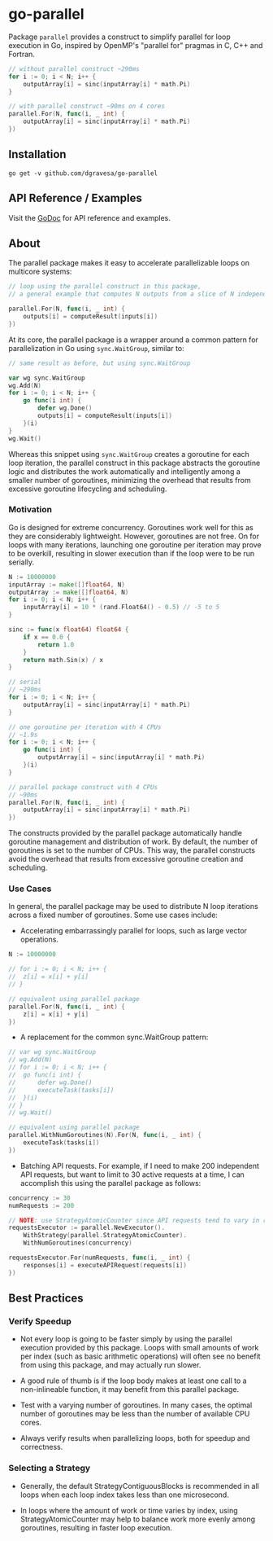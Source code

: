 # go-parallel

Package `parallel` provides a construct to simplify parallel for loop execution in Go,
inspired by OpenMP's "parallel for" pragmas in C, C++ and Fortran.

```go
// without parallel construct ~290ms
for i := 0; i < N; i++ {
    outputArray[i] = sinc(inputArray[i] * math.Pi)
}

// with parallel construct ~90ms on 4 cores
parallel.For(N, func(i, _ int) {
    outputArray[i] = sinc(inputArray[i] * math.Pi)
})
```

## Installation

```
go get -v github.com/dgravesa/go-parallel
```

## API Reference / Examples

Visit the [GoDoc](https://godoc.org/github.com/dgravesa/go-parallel/parallel) for API reference and examples.

## About

The parallel package makes it easy to accelerate parallelizable loops on multicore systems:

```go
// loop using the parallel construct in this package,
// a general example that computes N outputs from a slice of N independent inputs

parallel.For(N, func(i, _ int) {
    outputs[i] = computeResult(inputs[i])
})
```

At its core, the parallel package is a wrapper around a common pattern
for parallelization in Go using `sync.WaitGroup`, similar to:

```go
// same result as before, but using sync.WaitGroup

var wg sync.WaitGroup
wg.Add(N)
for i := 0; i < N; i++ {
    go func(i int) {
        defer wg.Done()
        outputs[i] = computeResult(inputs[i])
    }(i)
}
wg.Wait()
```

Whereas this snippet using `sync.WaitGroup` creates a goroutine for each loop iteration, the
parallel construct in this package abstracts the goroutine logic and distributes the work
automatically and intelligently among a smaller number of goroutines, minimizing the overhead
that results from excessive goroutine lifecycling and scheduling.

### Motivation

Go is designed for extreme concurrency.
Goroutines work well for this as they are considerably lightweight.
However, goroutines are not free.
On for loops with many iterations, launching one goroutine per iteration may prove to be
overkill, resulting in slower execution than if the loop were to be run serially.

```go
N := 10000000
inputArray := make([]float64, N)
outputArray := make([]float64, N)
for i := 0; i < N; i++ {
    inputArray[i] = 10 * (rand.Float64() - 0.5) // -5 to 5
}

sinc := func(x float64) float64 {
    if x == 0.0 {
        return 1.0
    }
    return math.Sin(x) / x
}

// serial
// ~290ms
for i := 0; i < N; i++ {
    outputArray[i] = sinc(inputArray[i] * math.Pi)
}

// one goroutine per iteration with 4 CPUs
// ~1.9s
for i := 0; i < N; i++ {
    go func(i int) {
        outputArray[i] = sinc(inputArray[i] * math.Pi)
    }(i)
}

// parallel package construct with 4 CPUs
// ~90ms
parallel.For(N, func(i, _ int) {
    outputArray[i] = sinc(inputArray[i] * math.Pi)
})
```

The constructs provided by the parallel package automatically handle goroutine management and
distribution of work.
By default, the number of goroutines is set to the number of CPUs.
This way, the parallel constructs avoid the overhead that results from excessive goroutine
creation and scheduling.

### Use Cases

In general, the parallel package may be used to distribute N loop iterations across a fixed
number of goroutines. Some use cases include:

* Accelerating embarrassingly parallel for loops, such as large vector operations.

```go
N := 10000000

// for i := 0; i < N; i++ {
// 	z[i] = x[i] + y[i]
// }

// equivalent using parallel package
parallel.For(N, func(i, _ int) {
    z[i] = x[i] + y[i]
})
```

* A replacement for the common sync.WaitGroup pattern:

```go
// var wg sync.WaitGroup
// wg.Add(N)
// for i := 0; i < N; i++ {
// 	go func(i int) {
// 		defer wg.Done()
// 		executeTask(tasks[i])
// 	}(i)
// }
// wg.Wait()

// equivalent using parallel package
parallel.WithNumGoroutines(N).For(N, func(i, _ int) {
    executeTask(tasks[i])
})
```

* Batching API requests. For example, if I need to make 200 independent API requests, but want
to limit to 30 active requests at a time, I can accomplish this using the parallel package as
follows:

```go
concurrency := 30
numRequests := 200

// NOTE: use StrategyAtomicCounter since API requests tend to vary in response times
requestsExecutor := parallel.NewExecutor().
    WithStrategy(parallel.StrategyAtomicCounter).
    WithNumGoroutines(concurrency)

requestsExecutor.For(numRequests, func(i, _ int) {
    responses[i] = executeAPIRequest(requests[i])
})
```

## Best Practices

### Verify Speedup

* Not every loop is going to be faster simply by using the parallel execution provided by this
package. Loops with small amounts of work
per index (such as basic arithmetic operations) will often see no benefit from using this
package, and may actually run slower.

* A good rule of thumb is if the loop body makes at least one call to a non-inlineable
function, it may benefit from this parallel package.

* Test with a varying number of goroutines. In many cases, the optimal number of goroutines may
be less than the number of available CPU cores.

* Always verify results when parallelizing loops, both for speedup and correctness.

### Selecting a Strategy

* Generally, the default StrategyContiguousBlocks is recommended in all loops when each loop
index takes less than one microsecond.

* In loops where the amount of work or time varies by index, using StrategyAtomicCounter may
help to balance work more evenly among goroutines, resulting in faster loop execution.
